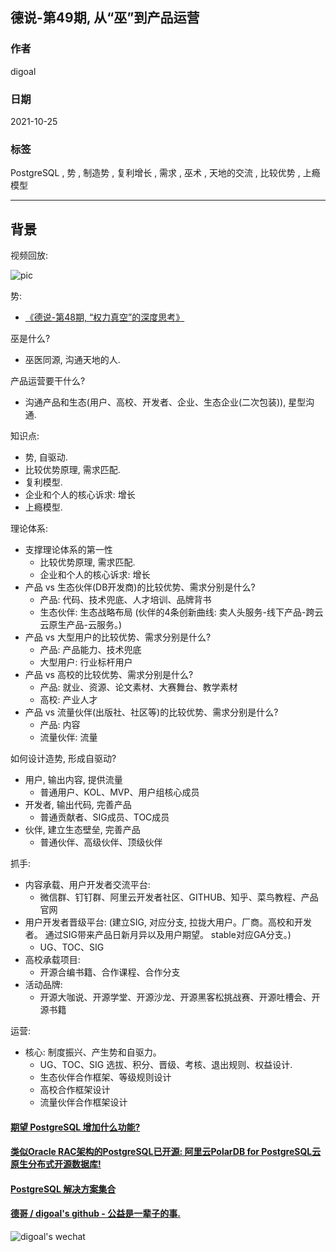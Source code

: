 ## 德说-第49期, 从“巫”到产品运营  
                                  
### 作者                                  
digoal                                  
                                  
### 日期                                  
2021-10-25                                  
                                  
### 标签                                  
PostgreSQL , 势 , 制造势 , 复利增长 , 需求 , 巫术 , 天地的交流 , 比较优势 , 上瘾模型       
                                  
----                                  
                                  
## 背景      
视频回放:   
  
![pic](20211025_01_pic_001.jpg)  
  
势:   
- [《德说-第48期, “权力真空”的深度思考》](../202110/20211023_02.md)    
  
  
巫是什么?  
- 巫医同源, 沟通天地的人.   
  
产品运营要干什么?   
- 沟通产品和生态(用户、高校、开发者、企业、生态企业(二次包装)), 星型沟通.    
  
知识点:   
- 势, 自驱动.  
- 比较优势原理, 需求匹配.   
- 复利模型.  
- 企业和个人的核心诉求: 增长  
- 上瘾模型.  
  
理论体系:   
- 支撑理论体系的第一性  
    - 比较优势原理, 需求匹配.   
    - 企业和个人的核心诉求: 增长  
- 产品 vs 生态伙伴(DB开发商)的比较优势、需求分别是什么?  
    - 产品: 代码、技术兜底、人才培训、品牌背书  
    - 生态伙伴: 生态战略布局 (伙伴的4条创新曲线: 卖人头服务-线下产品-跨云云原生产品-云服务。)  
- 产品 vs 大型用户的比较优势、需求分别是什么?  
    - 产品: 产品能力、技术兜底  
    - 大型用户: 行业标杆用户  
- 产品 vs 高校的比较优势、需求分别是什么?  
    - 产品: 就业、资源、论文素材、大赛舞台、教学素材  
    - 高校: 产业人才  
- 产品 vs 流量伙伴(出版社、社区等)的比较优势、需求分别是什么?  
    - 产品: 内容  
    - 流量伙伴: 流量  
  
如何设计造势, 形成自驱动?  
- 用户, 输出内容, 提供流量  
    - 普通用户、KOL、MVP、用户组核心成员  
- 开发者, 输出代码, 完善产品  
    - 普通贡献者、SIG成员、TOC成员  
- 伙伴, 建立生态壁垒, 完善产品  
    - 普通伙伴、高级伙伴、顶级伙伴  
  
抓手:   
- 内容承载、用户开发者交流平台:   
    - 微信群、钉钉群、阿里云开发者社区、GITHUB、知乎、菜鸟教程、产品官网  
- 用户开发者晋级平台:  (建立SIG, 对应分支, 拉拢大用户。厂商。高校和开发者。  通过SIG带来产品日新月异以及用户期望。  stable对应GA分支。)  
    - UG、TOC、SIG  
- 高校承载项目:   
    - 开源合编书籍、合作课程、合作分支  
- 活动品牌:   
    - 开源大咖说、开源学堂、开源沙龙、开源黑客松挑战赛、开源吐槽会、开源书籍  
  
运营:     
- 核心: 制度振兴、产生势和自驱力。  
    - UG、TOC、SIG 选拔、积分、晋级、考核、退出规则、权益设计.   
    - 生态伙伴合作框架、等级规则设计  
    - 高校合作框架设计  
    - 流量伙伴合作框架设计  
   
  
    
  
#### [期望 PostgreSQL 增加什么功能?](https://github.com/digoal/blog/issues/76 "269ac3d1c492e938c0191101c7238216")
  
  
#### [类似Oracle RAC架构的PostgreSQL已开源: 阿里云PolarDB for PostgreSQL云原生分布式开源数据库!](https://github.com/ApsaraDB/PolarDB-for-PostgreSQL "57258f76c37864c6e6d23383d05714ea")
  
  
#### [PostgreSQL 解决方案集合](https://yq.aliyun.com/topic/118 "40cff096e9ed7122c512b35d8561d9c8")
  
  
#### [德哥 / digoal's github - 公益是一辈子的事.](https://github.com/digoal/blog/blob/master/README.md "22709685feb7cab07d30f30387f0a9ae")
  
  
![digoal's wechat](../pic/digoal_weixin.jpg "f7ad92eeba24523fd47a6e1a0e691b59")
  
